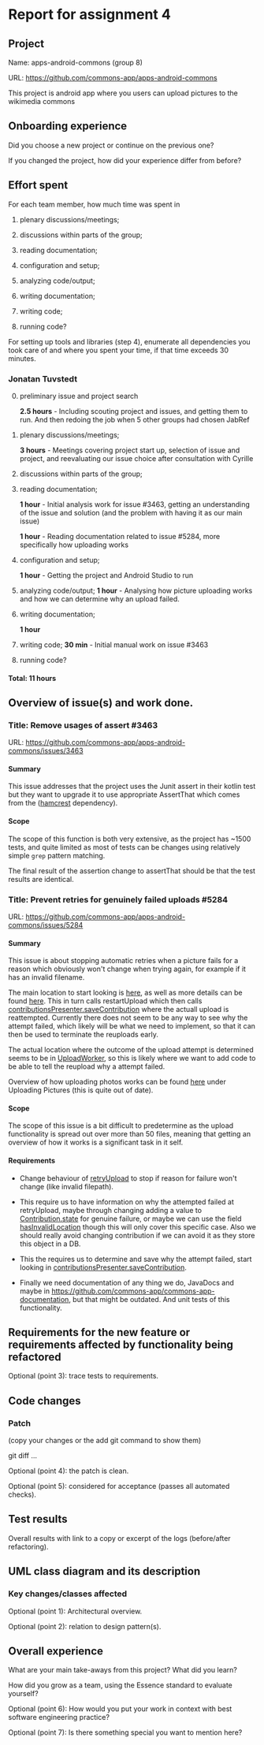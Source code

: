 # Report for assignment 4

## Project

Name: apps-android-commons (group 8)

URL: https://github.com/commons-app/apps-android-commons

This project is android app where you users can upload pictures to the wikimedia commons

## Onboarding experience

Did you choose a new project or continue on the previous one?

If you changed the project, how did your experience differ from before?

## Effort spent

For each team member, how much time was spent in

1. plenary discussions/meetings;

2. discussions within parts of the group;

3. reading documentation;

4. configuration and setup;

5. analyzing code/output;

6. writing documentation;

7. writing code;

8. running code?

For setting up tools and libraries (step 4), enumerate all dependencies
you took care of and where you spent your time, if that time exceeds
30 minutes.

### Jonatan Tuvstedt

0. preliminary issue and project search

   **2.5 hours** - Including scouting project and issues, and getting them to run. And then redoing the job when 5 other groups had chosen JabRef

1. plenary discussions/meetings;

   **3 hours** - Meetings covering project start up, selection of issue and project, and reevaluating our issue choice after consultation with Cyrille

2. discussions within parts of the group;

3. reading documentation;

   **1 hour** - Initial analysis work for issue #3463, getting an understanding of the issue and solution (and the problem with having it as our main issue)

   **1 hour** - Reading documentation related to issue #5284, more specifically how uploading works

4. configuration and setup;

   **1 hour** - Getting the project and Android Studio to run

5. analyzing code/output;
   **1 hour** - Analysing how picture uploading works and how we can determine why an upload failed.

6. writing documentation;

   **1 hour**

7. writing code;
   **30 min** - Initial manual work on issue #3463

8. running code?

#### Total: 11 hours

## Overview of issue(s) and work done.

### Title: Remove usages of assert #3463

URL: https://github.com/commons-app/apps-android-commons/issues/3463

#### Summary

This issue addresses that the project uses the Junit assert in their kotlin test but they want to upgrade
it to use appropriate AssertThat which comes from the ([hamcrest](https://hamcrest.org/JavaHamcrest/tutorial) dependency).

#### Scope

The scope of this function is both very extensive, as the project has ~1500 tests, and quite limited as most of tests can be changes using relatively simple `grep` pattern matching.

The final result of the assertion change to assertThat should be that the test results are identical.

### Title: Prevent retries for genuinely failed uploads #5284

URL: https://github.com/commons-app/apps-android-commons/issues/5284

#### Summary

This issue is about stopping automatic retries when a picture fails for a reason which obviously won't change when trying again, for example if it has an invalid filename. 

The main location to start looking is [here](https://github.com/DD2480-group8-VT24/apps-android-commons/blob/baa6ddc21b68ebac06a93964c4fa45972367bed0/app/src/main/java/fr/free/nrw/commons/contributions/ContributionsFragment.java#L669), as well as more details can be found [here](https://github.com/commons-app/apps-android-commons/pull/5257#discussion_r1304662562). This in turn calls restartUpload which then calls [contributionsPresenter.saveContribution](https://github.com/DD2480-group8-VT24/apps-android-commons/blob/39f624a1d3d289f81305509c1e8e09db86c2ccf4/app/src/main/java/fr/free/nrw/commons/contributions/ContributionsPresenter.java#L69) where the actuall upload is reattempted. Currently there does not seem to be any way to see why the attempt failed, which likely will be what we need to implement, so that it can then be used to terminate the reuploads early.

The actual location where the outcome of the upload attempt is determined seems to be in [UploadWorker](https://github.com/DD2480-group8-VT24/apps-android-commons/blob/main/app/src/main/java/fr/free/nrw/commons/upload/worker/UploadWorker.kt), so this is likely where we want to add code to be able to tell the reupload why a attempt failed.

Overview of how uploading photos works can be found [here](https://github.com/commons-app/commons-app-documentation/blob/master/android/Code-walkthrough-for-new-devs-(draft).md) under Uploading Pictures (this is quite out of date).

#### Scope

The scope of this issue is a bit difficult to predetermine as the upload functionality is spread out over more than 50 files, meaning that getting an overview of how it works is a significant task in it self.

#### Requirements

- Change behaviour of [retryUpload](https://github.com/DD2480-group8-VT24/apps-android-commons/blob/baa6ddc21b68ebac06a93964c4fa45972367bed0/app/src/main/java/fr/free/nrw/commons/contributions/ContributionsFragment.java#L669) to stop if reason for failure won't change (like invalid filepath).

- This require us to have information on why the attempted failed at retryUpload, maybe through changing adding a value to [Contribution.state](https://github.com/DD2480-group8-VT24/apps-android-commons/blob/39f624a1d3d289f81305509c1e8e09db86c2ccf4/app/src/main/java/fr/free/nrw/commons/contributions/Contribution.kt#L96) for genuine failure, or maybe we can use the field [hasInvalidLocation](https://github.com/DD2480-group8-VT24/apps-android-commons/blob/39f624a1d3d289f81305509c1e8e09db86c2ccf4/app/src/main/java/fr/free/nrw/commons/contributions/Contribution.kt#L45) though this will only cover this specific case. Also we should really avoid changing contribution if we can avoid it as they store this object in a DB.

- This the requires us to determine and save why the attempt failed, start looking in [contributionsPresenter.saveContribution](https://github.com/DD2480-group8-VT24/apps-android-commons/blob/39f624a1d3d289f81305509c1e8e09db86c2ccf4/app/src/main/java/fr/free/nrw/commons/contributions/ContributionsPresenter.java#L69).

- Finally we need documentation of any thing we do, JavaDocs and maybe in https://github.com/commons-app/commons-app-documentation, but that might be outdated. And unit tests of this functionality.



## Requirements for the new feature or requirements affected by functionality being refactored

Optional (point 3): trace tests to requirements.

## Code changes

### Patch

(copy your changes or the add git command to show them)

git diff ...

Optional (point 4): the patch is clean.

Optional (point 5): considered for acceptance (passes all automated checks).

## Test results

Overall results with link to a copy or excerpt of the logs (before/after
refactoring).

## UML class diagram and its description

### Key changes/classes affected

Optional (point 1): Architectural overview.

Optional (point 2): relation to design pattern(s).

## Overall experience

What are your main take-aways from this project? What did you learn?

How did you grow as a team, using the Essence standard to evaluate yourself?

Optional (point 6): How would you put your work in context with best software engineering practice?

Optional (point 7): Is there something special you want to mention here?

